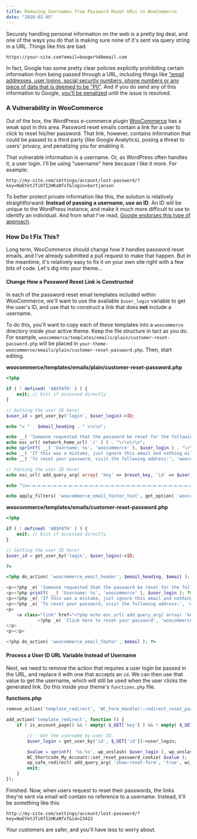```yaml
---
title: Removing Usernames from Password Reset URLs in WooCommerce
date: "2018-02-05"
---
```


Securely handling personal information on the web is a pretty big deal, and one of the ways you do that is making sure none of it's sent via query string in a URL. Things like this are bad:

`https://your-site.com?email=booger%40email.com`

In fact, Google has some pretty clear policies explicitly prohibiting certain information from being passed through a URL, including things like ["email addresses, user logins, social security numbers, phone numbers or any piece of data that is deemed to be "PII"](https://developers.google.com/analytics/solutions/crm-integration#user_id). And if you do send any of this information to Google, [you'll be penalized](https://support.google.com/adwords/answer/6389382?hl=en) until the issue is resolved. 

### A Vulnerability in WooCommerce

Out of the box, the WordPress e-commerce plugin [WooCommerce](https://woocommerce.com/) has a weak spot in this area. Password reset emails contain a link for a user to click to reset his/her password. That link, however, contains information that could be passed to a third party (like Google Analytics), posing a threat to users' privacy, and penalizing you for enabling it.

That vulnerable information is a username. Or, as WordPress often handles it, a user login. I'll be using "username" here because I like it more. For example:

`http://my-site.com/settings/account/lost-password/?key=NaEYetJTi6fI2HKaNfxT&login=bartjansen`

To better protect private information like this, the solution is relatively straightforward: **Instead of passing a username, use an ID**. An ID will be unique to the WordPress instance, and make it much more difficult to use to identify an individual. And from what I've read, [Google endorses this type of approach](https://support.google.com/adwords/answer/6389382?hl=en). 

### How Do I Fix This?

Long term, WooCommerce should change how it handles password reset emails, and I've already submitted a pull request to make that happen. But in the meantime, it's relatively easy to fix it on your own site right with a few bits of code. Let's dig into your theme... 

#### Change How a Password Reset Link is Constructed

In each of the password reset email templates included within WooCommerce, we'll want to use the available `$user_login` variable to get the user's ID, and use that to construct a link that does **not** include a username. 

To do this, you'll want to copy each of these templates into a `woocommerce` directory inside your active theme. Keep the file structure in tact as you do. For example, `woocommerce/templates/emails/plain/customer-reset-password.php` will be placed in `your-theme-woocommerce/emails/plain/customer-reset-password.php`. Then, start editing. 

**woocommerce/templates/emails/plain/customer-reset-password.php**

```php
<?php

if ( ! defined( 'ABSPATH' ) ) {
    exit; // Exit if accessed directly
}

// Getting the user ID here!
$user_id = get_user_by('login', $user_login)->ID;

echo "= " . $email_heading . " =\n\n";

echo __( 'Someone requested that the password be reset for the following account:', 'woocommerce' ) . "\r\n\r\n";
echo esc_url( network_home_url( '/' ) ) . "\r\n\r\n";
echo sprintf( __( 'Username: %s', 'woocommerce' ), $user_login ) . "\r\n\r\n";
echo __( 'If this was a mistake, just ignore this email and nothing will happen.', 'woocommerce' ) . "\r\n\r\n";
echo __( 'To reset your password, visit the following address:', 'woocommerce' ) . "\r\n\r\n";

// Passing the user ID here!
echo esc_url( add_query_arg( array( 'key' => $reset_key, 'id' => $user_id ), wc_get_endpoint_url( 'lost-password', '', wc_get_page_permalink( 'myaccount' ) ) ) ) . "\r\n";

echo "\n=-=-=-=-=-=-=-=-=-=-=-=-=-=-=-=-=-=-=-=-=-=-=-=-=-=-=-=-=-=-=-=-=-=-=\n\n";

echo apply_filters( 'woocommerce_email_footer_text', get_option( 'woocommerce_email_footer_text' ) );

```

**woocommerce/templates/emails/customer-reset-password.php**

```php
<?php

if ( ! defined( 'ABSPATH' ) ) {
    exit; // Exit if accessed directly
}

// Getting the user ID here!
$user_id = get_user_by('login', $user_login)->ID;

?>

<?php do_action( 'woocommerce_email_header', $email_heading, $email ); ?>

<p><?php _e( 'Someone requested that the password be reset for the following account:', 'woocommerce' ); ?></p>
<p><?php printf( __( 'Username: %s', 'woocommerce' ), $user_login ); ?></p>
<p><?php _e( 'If this was a mistake, just ignore this email and nothing will happen.', 'woocommerce' ); ?></p>
<p><?php _e( 'To reset your password, visit the following address:', 'woocommerce' ); ?></p>
<p>
    <a class="link" href="<?php echo esc_url( add_query_arg( array( 'key' => $reset_key, 'id' => $user_id ), wc_get_endpoint_url( 'lost-password', '', wc_get_page_permalink( 'myaccount' ) ) ) ); ?>">
            <?php _e( 'Click here to reset your password', 'woocommerce' ); ?></a>
</p>
<p></p>

<?php do_action( 'woocommerce_email_footer', $email ); ?>

```

#### Process a User ID URL Variable Instead of Username

Next, we need to remove the action that requires a user login be passed in the URL, and replace it with one that accepts an `id`. We can then use that value to get the username, which will still be used when the user clicks the generated link. Do this inside your theme's `functions.php` file.

**functions.php**

```php
remove_action('template_redirect', 'WC_Form_Handler::redirect_reset_password_link');

add_action('template_redirect', function () {
    if ( is_account_page() && ! empty( $_GET['key'] ) && ! empty( $_GET['id'] ) ) {

        //-- Get the username by user ID.
        $user_login = get_user_by('id', $_GET['id'])->user_login;

        $value = sprintf( '%s:%s', wp_unslash( $user_login ), wp_unslash( $_GET['key'] ) );
        WC_Shortcode_My_Account::set_reset_password_cookie( $value );
        wp_safe_redirect( add_query_arg( 'show-reset-form', 'true', wc_lostpassword_url() ) );
        exit;
    }
});
```

Finished. Now, when users request to reset their passwords, the links they're sent via email will contain no reference to a username. Instead, it'll be something like this: 
    
`http://my-site.com/settings/account/lost-password/?key=NaEYetJTi6fI2HKaNfxT&id=23423`

Your customers are safer, and you'll have less to worry about.
